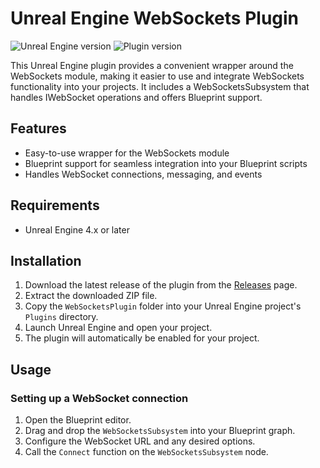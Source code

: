 # Unreal Engine WebSockets Plugin

![Unreal Engine version](https://img.shields.io/badge/Unreal%20Engine-4.x-orange)
![Plugin version](https://img.shields.io/badge/Plugin%20version-1.0-blue)

This Unreal Engine plugin provides a convenient wrapper around the WebSockets module, making it easier to use and integrate WebSockets functionality into your projects. It includes a WebSocketsSubsystem that handles IWebSocket operations and offers Blueprint support.

## Features

- Easy-to-use wrapper for the WebSockets module
- Blueprint support for seamless integration into your Blueprint scripts
- Handles WebSocket connections, messaging, and events

## Requirements

- Unreal Engine 4.x or later

## Installation

1. Download the latest release of the plugin from the [Releases](https://github.com/your-repository/releases) page.
2. Extract the downloaded ZIP file.
3. Copy the `WebSocketsPlugin` folder into your Unreal Engine project's `Plugins` directory.
4. Launch Unreal Engine and open your project.
5. The plugin will automatically be enabled for your project.

## Usage

### Setting up a WebSocket connection

1. Open the Blueprint editor.
2. Drag and drop the `WebSocketsSubsystem` into your Blueprint graph.
3. Configure the WebSocket URL and any desired options.
4. Call the `Connect` function on the `WebSocketsSubsystem` node.